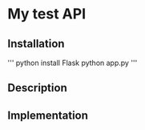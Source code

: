 # My test API

## Installation
'''
python install Flask
python app.py
'''

## Description

## Implementation
